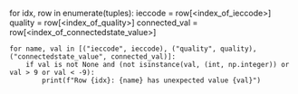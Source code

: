 for idx, row in enumerate(tuples):
    ieccode = row[<index_of_ieccode>]
    quality = row[<index_of_quality>]
    connected_val = row[<index_of_connectedstate_value>]

    for name, val in [("ieccode", ieccode), ("quality", quality), ("connectedstate_value", connected_val)]:
        if val is not None and (not isinstance(val, (int, np.integer)) or val > 9 or val < -9):
            print(f"Row {idx}: {name} has unexpected value {val}")
